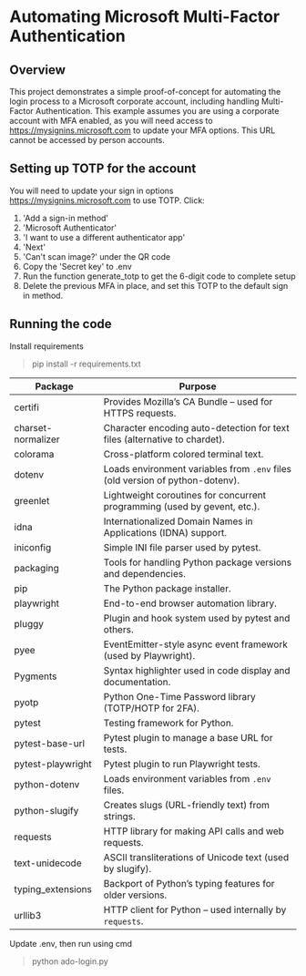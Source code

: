 # Automating Microsoft Multi-Factor Authentication

## Overview

This project demonstrates a simple proof-of-concept for automating the login process to a Microsoft corporate account, including handling Multi-Factor Authentication. 
This example assumes you are using a corporate account with MFA enabled, as you will need access to https://mysignins.microsoft.com to update your MFA options. This URL cannot be accessed by person accounts.

## Setting up TOTP for the account

You will need to update your sign in options https://mysignins.microsoft.com to use TOTP. Click:
1. 'Add a sign-in method'
2. 'Microsoft Authenticator'
3. 'I want to use a different authenticator app'
4. 'Next'
5. 'Can't scan image?' under the QR code
6. Copy the 'Secret key' to .env
7. Run the function generate_totp to get the 6-digit code to complete setup
8. Delete the previous MFA in place, and set this TOTP to the default sign in method.

## Running the code

Install requirements 
> pip install -r requirements.txt

| Package            | Purpose                                                                |
|--------------------|------------------------------------------------------------------------|
| certifi            | Provides Mozilla’s CA Bundle – used for HTTPS requests.                |
| charset-normalizer | Character encoding auto-detection for text files (alternative to chardet).    |
| colorama           | Cross-platform colored terminal text.                                  |
| dotenv             | Loads environment variables from `.env` files (old version of python-dotenv). |
| greenlet           | Lightweight coroutines for concurrent programming (used by gevent, etc.).     |
| idna               | Internationalized Domain Names in Applications (IDNA) support.         |
| iniconfig          | Simple INI file parser used by pytest.                                 |
| packaging          | Tools for handling Python package versions and dependencies.           |
| pip                | The Python package installer.                                          |
| playwright         | End-to-end browser automation library.                                 |
| pluggy             | Plugin and hook system used by pytest and others.                      |
| pyee               | EventEmitter-style async event framework (used by Playwright).         |
| Pygments           | Syntax highlighter used in code display and documentation.             |
| pyotp              | Python One-Time Password library (TOTP/HOTP for 2FA).                  |
| pytest             | Testing framework for Python.                                          |
| pytest-base-url    | Pytest plugin to manage a base URL for tests.                          |
| pytest-playwright  | Pytest plugin to run Playwright tests.                                 |
| python-dotenv      | Loads environment variables from `.env` files.                         |
| python-slugify     | Creates slugs (URL-friendly text) from strings.                        |
| requests           | HTTP library for making API calls and web requests.                    |
| text-unidecode     | ASCII transliterations of Unicode text (used by slugify).              |
| typing_extensions  | Backport of Python’s typing features for older versions.               |
| urllib3            | HTTP client for Python – used internally by `requests`.                |

Update .env, then run using cmd
> python ado-login.py